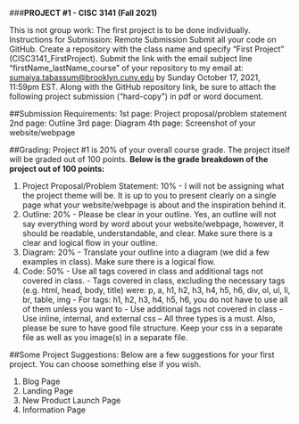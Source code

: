 ###**PROJECT #1 - CISC 3141 (Fall 2021)**

This is not group work: The first project is to be done individually.
Instructions for Submission: Remote Submission
Submit all your code on GitHub. Create a repository with the class name and specify “First Project”
(CISC3141_FirstProject). Submit the link with the email subject line “firstName_lastName_course” of
your repository to my email at: sumaiya.tabassum@brooklyn.cuny.edu
by Sunday October 17, 2021, 11:59pm EST.
Along with the GitHub repository link, be sure to attach the following project submission (“hard-copy”)
in pdf or word document.

##Submission Requirements:
1st page: Project proposal/problem statement
2nd page: Outline
3rd page: Diagram
4th page: Screenshot of your website/webpage

##Grading: Project #1 is 20% of your overall course grade. The project itself will be graded out of 100
points.
**Below is the grade breakdown of the project out of 100 points:**
1. Project Proposal/Problem Statement: 10% - I will not be assigning what the project theme will be.
It is up to you to present clearly on a single page what your website/webpage is about and the
inspiration behind it.
2. Outline: 20% - Please be clear in your outline. Yes, an outline will not say everything word by
word about your website/webpage, however, it should be readable, understandable, and clear.
Make sure there is a clear and logical flow in your outline.
3. Diagram: 20% - Translate your outline into a diagram (we did a few examples in class). Make
sure there is a logical flow.
4. Code: 50% - Use all tags covered in class and additional tags not covered in class. - Tags covered
in class, excluding the necessary tags (e.g. html, head, body, title) were: p, a, h1, h2, h3, h4, h5,
h6, div, ol, ul, li, br, table, img - For tags: h1, h2, h3, h4, h5, h6, you do not have to use all of
them unless you want to - Use additional tags not covered in class - Use inline, internal, and
external css – All three types is a must. Also, please be sure to have good file structure. Keep
your css in a separate file as well as you image(s) in a separate file.

##Some Project Suggestions:
Below are a few suggestions for your first project. You can choose something else if you wish.
1. Blog Page
2. Landing Page
3. New Product Launch Page
4. Information Page 